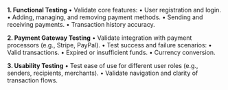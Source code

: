 **1. Functional Testing**
• Validate core features:
• User registration and login.
• Adding, managing, and removing payment methods.
• Sending and receiving payments.
• Transaction history accuracy.

**2. Payment Gateway Testing**
• Validate integration with payment processors (e.g., Stripe, PayPal).
• Test success and failure scenarios:
• Valid transactions.
• Expired or insufficient funds.
• Currency conversion.

**3. Usability Testing**
• Test ease of use for different user roles (e.g., senders, recipients, merchants).
• Validate navigation and clarity of transaction flows.